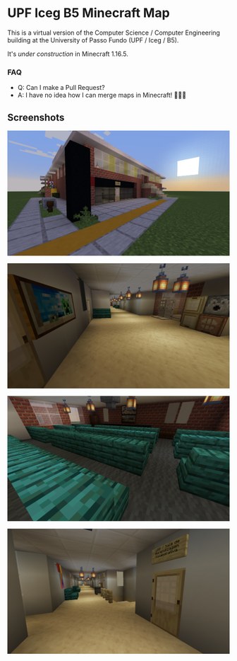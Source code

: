 # UPF Iceg B5 Minecraft Map

This is a virtual version of the Computer Science / Computer Engineering building at the University of Passo Fundo (UPF / Iceg / B5).

It's *under construction* in Minecraft 1.16.5.

### FAQ
- Q: Can I make a Pull Request?
- A: I have no idea how I can merge maps in Minecraft! 🤷🏽‍♂️

## Screenshots

![Front/Left view](https://github.com/mjbrusso/UPF-B5-Minecraft/blob/main/_img/front.png)


![Inside](https://github.com/mjbrusso/UPF-B5-Minecraft/blob/main/_img/inside1.png)


![Inside](https://github.com/mjbrusso/UPF-B5-Minecraft/blob/main/_img/inside2.png)


![Inside](https://github.com/mjbrusso/UPF-B5-Minecraft/blob/main/_img/inside3.png)
